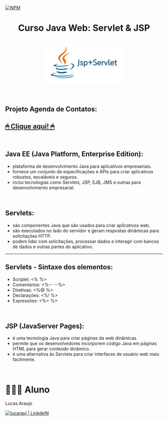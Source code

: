 [![NPM](https://img.shields.io/npm/l/react)](https://github.com/lucarauj/Curso-Java-Web/blob/main/LICENSE)

<h1 align="center">Curso Java Web: Servlet & JSP</h1>

<h2 align="center">
  <img width="250px" src="https://github.com/lucarauj/Curso-Java-Web/blob/main/Projeto/Agenda/src/main/webapp/images/java-servlet-jsp.png">
</h2>

<br>

## Projeto Agenda de Contatos:

<h2>
  <a href="https://github.com/lucarauj/Curso-Java-Web/tree/main/Projeto/Agenda"> 🖱 Clique aqui! 🖱 </a>  
</h2>


<br>

## Java EE (Java Platform, Enterprise Edition):

- plataforma de desenvolvimento Java para aplicativos empresariais.
- fornece um conjunto de especificações e APIs para criar aplicativos robustos, escaláveis e seguros.
- inclui tecnologias como Servlets, JSP, EJB, JMS e outras para desenvolvimento empresarial.

<br>

## Servlets:

- são componentes Java que são usados para criar aplicativos web.
- são executados no lado do servidor e geram respostas dinâmicas para solicitações HTTP.
- podem lidar com solicitações, processar dados e interagir com bancos de dados e outras partes do aplicativo.

<hr>

## Servlets - Sintaxe dos elementos:

- Scriplet: <%   %>
- Comentários:  <%--   --%>
- Diretivas:  <%@   %>
- Declarações:  <%!   %>
- Expressões:  <%=   %>

<br>

## JSP (JavaServer Pages):

- é uma tecnologia Java para criar páginas da web dinâmicas.
- permite que os desenvolvedores incorporem código Java em páginas HTML para gerar conteúdo dinâmico.
- é uma alternativa às Servlets para criar interfaces de usuário web mais facilmente.

<br>

# 👨🏼‍🎓 Aluno

Lucas Araujo

<a href="https://www.linkedin.com/in/lucarauj"><img alt="lucarauj | LinkdeIN" width="40px" src="https://user-images.githubusercontent.com/43545812/144035037-0f415fc7-9f96-4517-a370-ccc6e78a714b.png" /></a>



 
